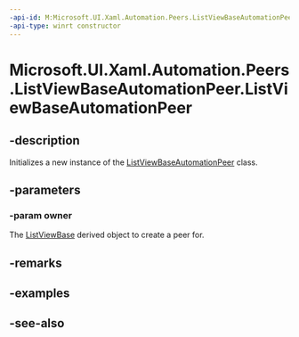 ```yaml
---
-api-id: M:Microsoft.UI.Xaml.Automation.Peers.ListViewBaseAutomationPeer.#ctor(Microsoft.UI.Xaml.Controls.ListViewBase)
-api-type: winrt constructor
---
```


<!-- Method syntax
public ListViewBaseAutomationPeer(Windows.UI.Xaml.Controls.ListViewBase owner)
-->

# Microsoft.UI.Xaml.Automation.Peers.ListViewBaseAutomationPeer.ListViewBaseAutomationPeer

## -description
Initializes a new instance of the [ListViewBaseAutomationPeer](listviewbaseautomationpeer.md) class.

## -parameters
### -param owner
The [ListViewBase](../microsoft.ui.xaml.controls/listviewbase.md) derived object to create a peer for.

## -remarks

## -examples

## -see-also
